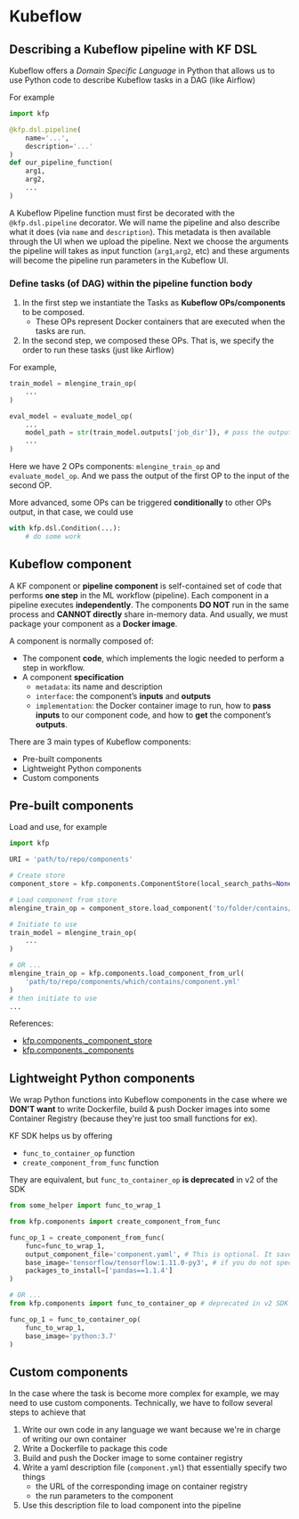 # Kubeflow

## Describing a Kubeflow pipeline with KF DSL
Kubeflow offers a *Domain Specific Language* in Python that allows us to use Python code to describe Kubeflow tasks in a DAG (like Airflow)

For example
```python
import kfp

@kfp.dsl.pipeline(
    name='...',
    description='...'
)
def our_pipeline_function(
    arg1,
    arg2,
    ...
)
```
A Kubeflow Pipeline function must first be decorated with the `
@kfp.dsl.pipeline` decorator. We will name the pipeline and also describe what it does (via `name` and `description`). This metadata is then available through the UI when we upload the pipeline. Next we choose the arguments the pipeline will takes as input function (`arg1`,`arg2`, etc) and these arguments will become the pipeline run parameters in the Kubeflow UI.

### Define tasks (of DAG) within the pipeline function body

1. In the first step we instantiate the Tasks as **Kubeflow OPs/components** to be composed. 
    - These OPs represent Docker containers that are executed when the tasks are run. 
2. In the second step, we composed these OPs. That is, we specify the order to run these tasks (just like Airflow)

For example,
```python
train_model = mlengine_train_op(
    ...
)

eval_model = evaluate_model_op(
    ...
    model_path = str(train_model.outputs['job_dir']), # pass the output of the first OP to the input of the second OP
    ...
)
```
Here we have 2 OPs components: `mlengine_train_op` and `evaluate_model_op`. And we pass the output of the first OP to the input of the second OP.

More advanced, some OPs can be triggered **conditionally** to other OPs output, in that case, we could use 
```python
with kfp.dsl.Condition(...):
    # do some work
```

## Kubeflow component
A KF component or **pipeline component** is self-contained set of code that performs **one step** in the ML workflow (pipeline). Each component in a pipeline executes **independently**. The components **DO NOT** run in the same process and **CANNOT directly** share in-memory data. And usually, we must package your component as a **Docker image**.

A component is normally composed of:
- The component **code**, which implements the logic needed to perform a step in workflow.
- A component **specification**
    - `metadata`: its name and description
    - `interface`: the component’s **inputs** and **outputs**
    - `implementation`: the Docker container image to run, how to **pass inputs** to our component code, and how to **get** the component’s **outputs**.

There are 3 main types of Kubeflow components:
- Pre-built components
- Lightweight Python components
- Custom components

## Pre-built components
Load and use, for example
```python
import kfp

URI = 'path/to/repo/components'

# Create store
component_store = kfp.components.ComponentStore(local_search_paths=None, url_search_prefixes=[URI])

# Load component from store
mlengine_train_op = component_store.load_component('to/folder/contains/component.yml')

# Initiate to use
train_model = mlengine_train_op(
    ...
)

# OR ...
mlengine_train_op = kfp.components.load_component_from_url(
    'path/to/repo/components/which/contains/component.yml'
)
# then initiate to use
...
```
References:
- [kfp.components._component_store](https://kubeflow-pipelines.readthedocs.io/en/stable/_modules/kfp/components/_component_store.html)
- [kfp.components._components](https://kubeflow-pipelines.readthedocs.io/en/stable/_modules/kfp/components/_components.html)

## Lightweight Python components
We wrap Python functions into Kubeflow components in the case where we **DON'T want** to write Dockerfile, build & push Docker images into some Container Registry (because they're just too small functions for ex). 

KF SDK helps us by offering 
 - `func_to_container_op` function
 - `create_component_from_func` function 

They are equivalent, but `func_to_container_op` **is deprecated** in v2 of the SDK
```python
from some_helper import func_to_wrap_1

from kfp.components import create_component_from_func

func_op_1 = create_component_from_func(
    func=func_to_wrap_1,
    output_component_file='component.yaml', # This is optional. It saves the component spec for future use.
    base_image='tensorflow/tensorflow:1.11.0-py3', # if you do not specify a container image, your Python-function based component uses the python:3.7 container image by default
    packages_to_install=['pandas==1.1.4']
)

# OR ...
from kfp.components import func_to_container_op # deprecated in v2 SDK

func_op_1 = func_to_container_op(
    func_to_wrap_1,
    base_image='python:3.7'
)
```

## Custom components
In the case where the task is become more complex for example, we may need to use custom components. Technically, we have to follow several steps to achieve that

1. Write our own code in any language we want because we're in charge of writing our own container
2. Write a Dockerfile to package this code
3. Build and push the Docker image to some container registry
4. Write a yaml description file (`component.yml`) that essentially specify two things
    - the URL of the corresponding image on container registry
    - the run parameters to the component
5. Use this description file to load component into the pipeline


